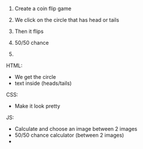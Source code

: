 

1. Create a coin flip game


1. We click on the circle that has head or tails
2. Then it flips
3. 50/50 chance 
4. 


HTML:
- We get the circle
- text inside (heads/tails)

CSS:
- Make it look pretty

JS:
- Calculate and choose an image between 2 images
- 50/50 chance calculator (between 2 images)
- 


